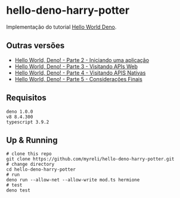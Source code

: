 # hello-deno-harry-potter

Implementação do tutorial [Hello World Deno](https://myreli.dev/blog/2020/05/16/Hello-World-Deno.html).

## Outras versões

- [Hello World, Deno! - Parte 2 - Iniciando uma aplicação](https://github.com/myreli/hello-deno-harry-potter/tree/hello-deno)
- [Hello World, Deno! - Parte 3 - Visitando APIs Web](https://github.com/myreli/hello-deno-harry-potter/tree/hello-web-apis)
- [Hello World, Deno! - Parte 4 - Visitando APIS Nativas](https://github.com/myreli/hello-deno-harry-potter/tree/hello-native-apis)
- [Hello World, Deno! - Parte 5 - Considerações Finais](https://github.com/myreli/hello-deno-harry-potter/tree/setup-and-testing)

## Requisitos

```shell
deno 1.0.0
v8 8.4.300
typescript 3.9.2
```

## Up & Running

```shell
# clone this repo
git clone https://github.com/myreli/hello-deno-harry-potter.git
# change directory
cd hello-deno-harry-potter
# run
deno run --allow-net --allow-write mod.ts hermione
# test 
deno test
```
